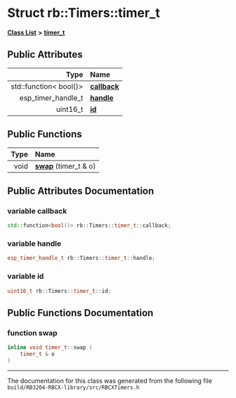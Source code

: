 
# Struct rb::Timers::timer\_t


[**Class List**](annotated.md) **>** [**timer\_t**](structrb_1_1_timers_1_1timer__t.md)


















## Public Attributes

| Type | Name |
| ---: | :--- |
|  std::function&lt; bool()&gt; | [**callback**](structrb_1_1_timers_1_1timer__t.md#variable-callback)  <br> |
|  esp\_timer\_handle\_t | [**handle**](structrb_1_1_timers_1_1timer__t.md#variable-handle)  <br> |
|  uint16\_t | [**id**](structrb_1_1_timers_1_1timer__t.md#variable-id)  <br> |


## Public Functions

| Type | Name |
| ---: | :--- |
|  void | [**swap**](structrb_1_1_timers_1_1timer__t.md#function-swap) (timer\_t & o) <br> |








## Public Attributes Documentation


### variable callback 


```cpp
std::function<bool()> rb::Timers::timer_t::callback;
```



### variable handle 


```cpp
esp_timer_handle_t rb::Timers::timer_t::handle;
```



### variable id 


```cpp
uint16_t rb::Timers::timer_t::id;
```


## Public Functions Documentation


### function swap 


```cpp
inline void timer_t::swap (
    timer_t & o
) 
```



------------------------------
The documentation for this class was generated from the following file `build/RB3204-RBCX-library/src/RBCXTimers.h`